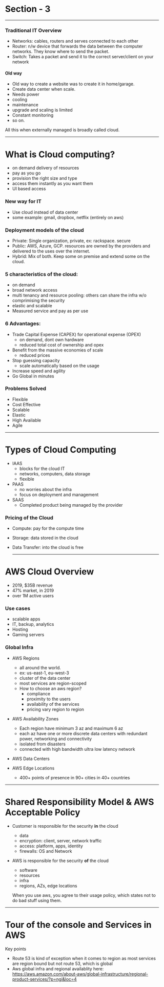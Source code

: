 # Section - 3 
---
### Traditional IT Overview

- Networks: cables, routers and serves connected to each other
- Router: n/w device that forwards the data between the computer networks. They know where to send the packet.
- Switch: Takes a packet and send it to the correct server/client on your network

#### Old way
- Old way to create a website was to create it in home/garage.
- Create data center when scale.
- Needs power
- cooling
- maintenance
- upgrade and scaling is limited
- Constant monitoring
- so on.

All this when externally managed is broadly called cloud.

---
# What is Cloud computing?

- on demand delivery of resources
- pay as you go
- provision the right size and type
- access them instantly as you want them
- UI based access

### New way for IT
- Use cloud instead of data center
- some example: gmail, dropbox, netflix (entirely on aws)

### Deployment models of the cloud
- Private: Single organization, private, ex: rackspace. secure
- Public: AWS, Azure, GCP. resources are owned by the providers and delivered to the uses over the internet.
- Hybrid: Mix of both. Keep some on premise and extend some on the cloud.

### 5 characteristics of the cloud:
- on demand
- broad network access
- multi tenancy and resource pooling: others can share the infra w/o comprimising the security
- elastic and scalable
- Measured service and pay as per use

### 6 Advantages:
- Trade Capital Expense (CAPEX) for operational expense (OPEX)
    - on demand, dont own hardware
    - reduced total cost of ownership and opex
- Benefit from the massive economies of scale
  - reduced prices
- Stop guessing capacity
  - scale automatically based on the usage
- Increase speed and agility
- Go Global in minutes

### Problems Solved
- Flexible
- Cost Effective
- Scalable
- Elastic
- High Available
- Agile

---

# Types of Cloud Computing
- IAAS
  - blocks for the cloud IT
  - networks, computers, data storage
  - flexible
- PAAS
  - no worries about the infra
  - focus on deployment and management
- SAAS
  - Completed product being managed by the provider
 


### Pricing of the Cloud
- Compute: pay for the compute time
- Storage: data stored in the cloud
- Data Transfer: into the cloud is free

  ---

# AWS Cloud Overview
- 2019, $35B revenue
- 47% market, in 2019
- over 1M active users


### Use cases
- scalable apps
- IT, backup, analytics
- Hosting
- Gaming servers

### Global Infra
- AWS Regions
  - all around the world.
  - ex: us-east-1, eu-west-3
  - cluster of the data center
  - most services are region-scoped
  - How to choose an aws region?
    - compliance
    - proximity to the users
    - availability of the services
    - pricing vary region to region
- AWS Availability Zones
  - Each region have minimum 3 az and maximum 6 az
  - each az have one or more discrete data centers with redundant power, networking and connectivity
  - isolated from disasters
  - connected with high bandwidth ultra low latency network

- AWS Data Centers
- AWS Edge Locations
  - 400+ points of presence in 90+ cities in 40+ countries

---

# Shared Responsibility Model & AWS Acceptable Policy

- Customer is responsible for the security **in** the cloud
  - data
  - encryption: client, server, network traffic
  - access: platform, apps, identity
  - firewalls: OS and Network
- AWS is responsible for the security **of** the cloud
  - software
  - resources
  - infra
  - regions, AZs, edge locations

  When you use aws, you agree to their usage policy, which states not to do bad stuff using them.

--- 

# Tour of the console and Services in AWS

Key points
- Route 53 is kind of exception when it comes to region as most services are region bound but not route 53, which is global
- Aws global infra and regional availablity here: https://aws.amazon.com/about-aws/global-infrastructure/regional-product-services/?p=ngi&loc=4

  
